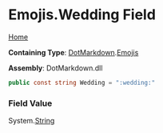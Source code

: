 # Emojis\.Wedding Field

[Home](../../../README.md)

**Containing Type**: [DotMarkdown](../../README.md)\.[Emojis](../README.md)

**Assembly**: DotMarkdown\.dll

```csharp
public const string Wedding = ":wedding:"
```

### Field Value

System\.[String](https://docs.microsoft.com/en-us/dotnet/api/system.string)